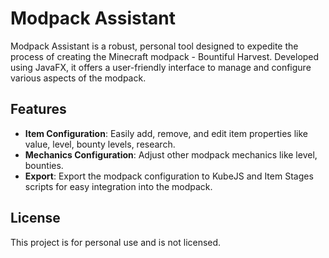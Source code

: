 # Modpack Assistant

Modpack Assistant is a robust, personal tool designed to expedite the process of creating the Minecraft modpack - Bountiful Harvest. Developed using JavaFX, it offers a user-friendly interface to manage and configure various aspects of the modpack.

## Features

- **Item Configuration**: Easily add, remove, and edit item properties like value, level, bounty levels, research.
- **Mechanics Configuration**: Adjust other modpack mechanics like level, bounties.
- **Export**: Export the modpack configuration to KubeJS and Item Stages scripts for easy integration into the modpack.

## License

This project is for personal use and is not licensed.